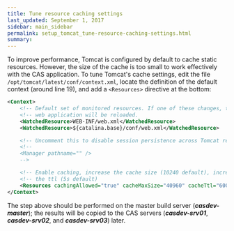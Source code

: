 ```yaml
---
title: Tune resource caching settings
last_updated: September 1, 2017
sidebar: main_sidebar
permalink: setup_tomcat_tune-resource-caching-settings.html
summary:
---
```


To improve performance, Tomcat is configured by default to cache static resources. However, the size of the cache is too small to work effectively with the CAS application. To tune Tomcat's cache settings, edit the file `/opt/tomcat/latest/conf/context.xml`, locate the definition of the default context (around line 19), and add a `<Resources>` directive at the bottom:

```xml
<Context>
    <!-- Default set of monitored resources. If one of these changes, the    -->
    <!-- web application will be reloaded.                                   -->
    <WatchedResource>WEB-INF/web.xml</WatchedResource>
    <WatchedResource>${catalina.base}/conf/web.xml</WatchedResource>

    <!-- Uncomment this to disable session persistence across Tomcat restarts -->
    <!--
    <Manager pathname="" />
    -->

    <!-- Enable caching, increase the cache size (10240 default), increase   -->
    <!-- the ttl (5s default)                                                -->
    <Resources cachingAllowed="true" cacheMaxSize="40960" cacheTtl="60000" />
</Context>
```

The step above should be performed on the master build server (***casdev-master***); the results will be copied to the CAS servers (***casdev-srv01***, ***casdev-srv02***, and ***casdev-srv03***) later.
